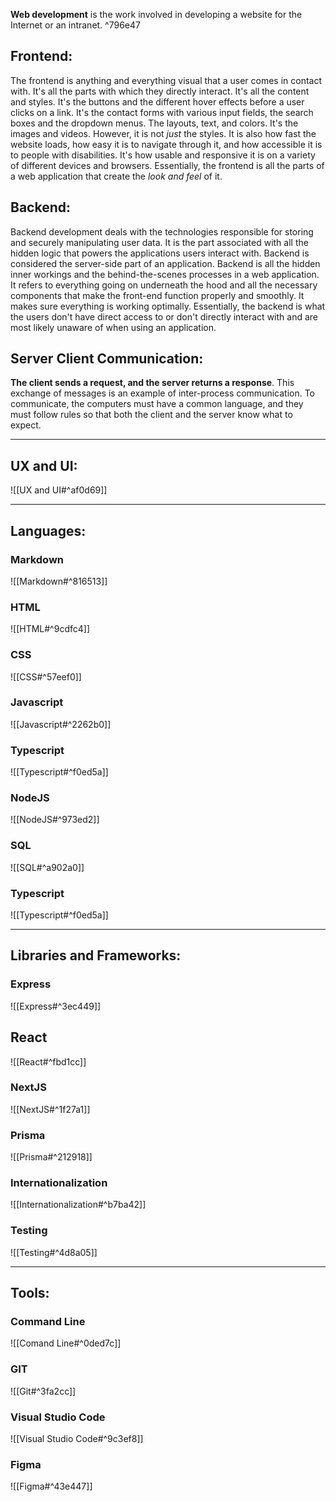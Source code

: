 **Web development** is the work involved in developing a website for the Internet or an intranet. ^796e47
## Frontend:
The frontend is anything and everything visual that a user comes in contact with. It's all the parts with which they directly interact.
It's all the content and styles. It's the buttons and the different hover effects before a user clicks on a link. It's the contact forms with various input fields, the search boxes and the dropdown menus. The layouts, text, and colors. It's the images and videos.
However, it is not _just_ the styles. It is also how fast the website loads, how easy it is to navigate through it, and how accessible it is to people with disabilities. It's how usable and responsive it is on a variety of different devices and browsers.
Essentially, the frontend is all the parts of a web application that create the _look and feel_ of it.
## Backend:
Backend development deals with the technologies responsible for storing and securely manipulating user data.
It is the part associated with all the hidden logic that powers the applications users interact with.
Backend is considered the server-side part of an application. Backend is all the hidden inner workings and the behind-the-scenes processes in a web application. It refers to everything going on underneath the hood and all the necessary components that make the front-end function properly and smoothly. It makes sure everything is working optimally. Essentially, the backend is what the users don't have direct access to or don't directly interact with and are most likely unaware of when using an application.
## Server Client Communication:
**The client sends a request, and the server returns a response**. This exchange of messages is an example of inter-process communication. To communicate, the computers must have a common language, and they must follow rules so that both the client and the server know what to expect.

***
## UX and UI:
![[UX and UI#^af0d69]]


***
## Languages:

### Markdown
![[Markdown#^816513]]

### HTML
![[HTML#^9cdfc4]]

### CSS
![[CSS#^57eef0]]

### Javascript
![[Javascript#^2262b0]]

### Typescript
![[Typescript#^f0ed5a]]

### NodeJS
![[NodeJS#^973ed2]]

### SQL
![[SQL#^a902a0]]

### Typescript
![[Typescript#^f0ed5a]]

***
## Libraries and Frameworks:

### Express
![[Express#^3ec449]]

## React
![[React#^fbd1cc]]

### NextJS
![[NextJS#^1f27a1]]

### Prisma
![[Prisma#^212918]]

### Internationalization
![[Internationalization#^b7ba42]]

### Testing
![[Testing#^4d8a05]]


***
## Tools:

### Command Line
![[Comand Line#^0ded7c]]

### GIT
![[Git#^3fa2cc]]

### Visual Studio Code
![[Visual Studio Code#^9c3ef8]]

### Figma
![[Figma#^43e447]]


